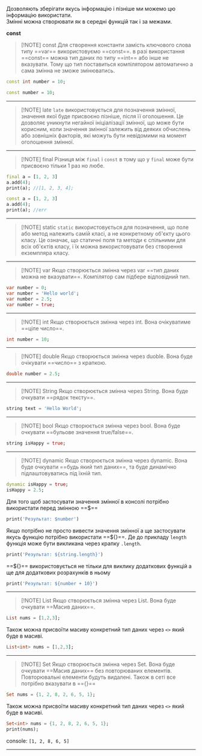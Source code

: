  Дозволяють зберігати якусь інформацію і пізніше ми можемо цю інформацію використати.     
 Змінні можна створювати як в середні функцій так і за межами.

**const**

> [!NOTE] const
> Для створення константи замість ключового слова типу ==var== використовуємо ==const==. 
> в разі використання ==const== можна тип даних по типу ==int== або інше не вказувати. Тому що тип поставиться компілятором автоматично а сама змінна не зможе змінюватись.

```dart
const int number = 10;

const number = 10;
```

---
 >[!NOTE] late
> `late` використовується для позначення змінної, значення якої буде присвоєно пізніше, після її оголошення. Це дозволяє уникнути негайної ініціалізації змінної, що може бути корисним, коли значення змінної залежить від деяких обчислень або зовнішніх факторів, які можуть бути невідомими на момент оголошення змінної.

---

> [!NOTE] final
> Різниця між `final` і `const` в тому що у `final` може бути присвоєно тільки 1 раз но любе.

```dart
final a = [1, 2, 3]
a.add(4);
print(a); //[1, 2, 3, 4];

const a = [1, 2, 3]
a.add(4);
print(a); //err

```

---
> [!NOTE] static
>`static` використовується для позначення, що поле або метод належить самій класі, а не конкретному об'єкту цього класу. Це означає, що статичні поля та методи є спільними для всіх об'єктів класу, і їх можна використовувати без створення екземпляра класу.

 ---
> [!NOTE] var
> Якщо створюється змінна через var ==тип даних можна не вказувати==. Компілятор сам підбере відповідний тип.

```dart
var number = 0;
var number = 'Hello world';
var number = 2.5;
var number = true;
```

---
> [!NOTE] int
> Якщо створюється змінна через int. Вона очікуватиме ==ціле число==.

```dart
int number = 10;
```

---
> [!NOTE] double
> Якщо створюється змінна через duoble. Вона буде очікувати ==число== з крапкою.

```dart
double number = 2.5;
```

---
> [!NOTE] String
> Якщо створюється змінна через String. Вона буде очкувати ==рядок тексту==.

```dart
string text = 'Hello World';
```

---
> [!NOTE] bool
> Якщо створюється змінна через bool. Вона буде очкувати ==бульове значення true/false==.

```dart
string isHappy = true;
```

---
> [!NOTE] dynamic
> Якщо створюється змінна через dynamic. Вона буде очкувати ==будь який тип даних==, та буде динамічно підлаштовуватись під їхній тип.

```dart
dynamic isHappy = true;
isHappy = 2.5;
```


Для того щоб застосувати значення змінної в консолі потрібно використати перед змінною ==$==

```dart
print('Результат: $number')
```

Якщо потрібно не просто вивести значення змінної а ще застосувати якусь функцію потрібно використати ==${}==. Де до прикладу `length` функція може бути викликана через крапку `.length`.

```dart
print('Результат: ${string.length}')
```

==${}== використовується не тільки для виклику додаткових функцій а ще для додаткових розрахунків в ньому 

```dart
print('Результат: ${number + 10}')
```

---
> [!NOTE] List
> Якщо створюється змінна через List. Вона буде очкувати ==Масив даних==.

```dart
List nums = [1,2,3];
```

Також можна присвоїти масиву конкретний тип даних через `<>` який буде в масиві.
```dart
List<int> nums = [1,2,3];
```

---
> [!NOTE] Set
> Якщо створюється змінна через Set. Вона буде очкувати ==Масив даних==  без повторюваних елементів. Повторювальні елементи будуть видалені.
> Також в сеті все потрібно вказувати в =={}==

```dart
Set nums = {1, 2, 8, 2, 6, 5, 1};
```

Також можна присвоїти масиву конкретний тип даних через `<>` який буде в масиві.
```dart
Set<int> nums = {1, 2, 8, 2, 6, 5, 1};
print(nums);
```
console: `[1, 2, 8, 6, 5]`

---

